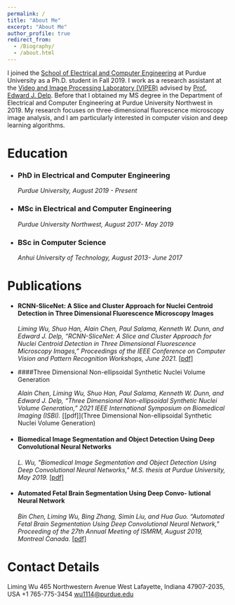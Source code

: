 ```yaml
---
permalink: /
title: "About Me"
excerpt: "About Me"
author_profile: true
redirect_from: 
  - /Biography/
  - /about.html
---
```


I joined the [School of Electrical and Computer Engineering](https://engineering.purdue.edu/ECE) at Purdue University as a Ph.D. student in Fall 2019. I work as a research assistant at the [Video and Image Processing Laboratory (VIPER)](https://engineering.purdue.edu/~ips/) advised by [Prof. Edward J. Delp](https://engineering.purdue.edu/~ace/). Before that I obtained my MS degree in the Department of Electrical and Computer Engineering at Purdue University Northwest in 2019. My research focuses on three-dimensional fluorescence microscopy image analysis, and I am particularly interested in computer vision and deep learning algorithms.

# Education

* ### PhD in Electrical and Computer Engineering

  *Purdue University, August 2019 - Present*

* ### MSc in Electrical and Computer Engineering

  *Purdue University Northwest, August 2017- May 2019*

* ### BSc in Computer Science

  *Anhui University of Technology, August 2013- June 2017*



# Publications

* #### RCNN-SliceNet: A Slice and Cluster Approach for Nuclei Centroid Detection in Three Dimensional Fluorescence Microscopy Images 

  *Liming Wu, Shuo Han, Alain Chen, Paul Salama, Kenneth W. Dunn, and Edward J. Delp, “RCNN-SliceNet: A Slice and Cluster Approach for Nuclei Centroid Detection in Three Dimensional Fluorescence Microscopy Images,” Proceedings of the IEEE Conference on Computer Vision and Pattern Recognition Workshops, June 2021.* [[pdf]](https://openaccess.thecvf.com/content/CVPR2021W/CVMI/papers/Wu_RCNN-SliceNet_A_Slice_and_Cluster_Approach_for_Nuclei_Centroid_Detection_CVPRW_2021_paper.pdf)

* ####Three Dimensional Non-ellipsoidal Synthetic Nuclei Volume Generation

  *Alain Chen, Liming Wu, Shuo Han, Paul Salama, Kenneth W. Dunn, and Edward J. Delp, “Three Dimensional Non-ellipsoidal Synthetic Nuclei Volume Generation,” 2021 IEEE International Symposium on Biomedical Imaging (ISBI).* [[pdf]](Three Dimensional Non-ellipsoidal Synthetic Nuclei Volume Generation)

* #### Biomedical Image Segmentation and Object Detection Using Deep Convolutional Neural Networks

  *L. Wu, "Biomedical Image Segmentation and Object Detection Using Deep Convolutional Neural Networks," M.S. thesis at Purdue University, May 2019.* [[pdf]](https://hammer.purdue.edu/articles/thesis/Biomedical_Image_Segmentation_and_Object_Detection_Using_Deep_Convolutional_Neural_Networks/8051702)

* #### Automated Fetal Brain Segmentation Using Deep Convo- lutional Neural Network

  *Bin Chen, Liming Wu, Bing Zhang, Simin Liu, and Hua Guo. “Automated Fetal Brain Segmentation Using Deep Convolutional Neural Network," Proceeding of the 27th Annual Meeting of ISMRM, August 2019, Montreal Canada.* [[pdf]](http://indexsmart.mirasmart.com/ISMRM2019/PDFfiles/4797.html)


# Contact Details

Liming Wu
465 Northwestern Avenue
West Lafayette, Indiana 47907-2035, USA
+1 765-775-3454
wu1114@purdue.edu



